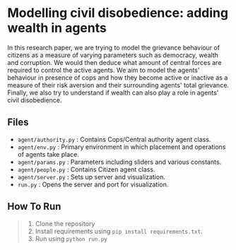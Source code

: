 # Modelling civil disobedience: adding wealth in agents
In this research paper, we are trying to model the grievance behaviour of citizens as a measure of varying parameters such as democracy, wealth and corruption. We would then deduce what amount of central forces are required to control the active agents. We aim to model the agents' behaviour in presence of cops and how they become active or inactive as a measure of their risk aversion and their surrounding agents' total grievance. Finally, we also try to understand if wealth can also play a role in agents' civil disobedience.

## Files
- `agent/authority.py` : Contains Cops/Central authority agent class.
- `agent/env.py` : Primary environment in which placement and operations of agents take place.
- `agent/params.py` : Parameters including sliders and various constants.
- `agent/people.py` : Contains Citizen agent class.
- `agent/server.py` : Sets up server and visualization.
- `run.py` : Opens the server and port for visualization.

## How To Run
> 1. Clone the repository
> 2. Install requirements using `pip install requirements.txt`.
> 3. Run using `python run.py`
